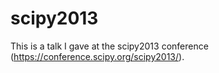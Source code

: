 scipy2013
=========

This is a talk I gave at the scipy2013 conference (https://conference.scipy.org/scipy2013/).
